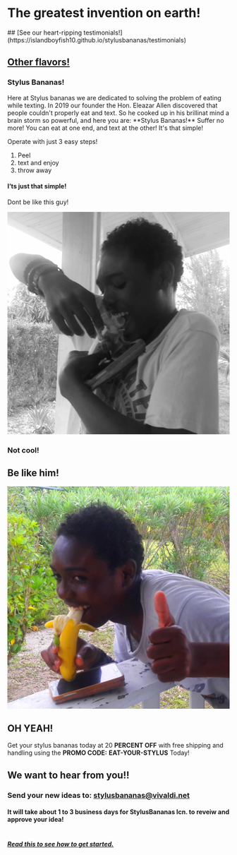 <h1>The greatest invention on earth!</h1>
## [See our heart-ripping testimonials!](https://islandboyfish10.github.io/stylusbananas/testimonials)

## [Other flavors!](https://islandboyfish10.github.io/stylusbananas/products)

<h3>Stylus Bananas!</h3>

<p>Here at Stylus bananas we are dedicated to solving the problem of eating while texting. In 2019 our founder the Hon. Eleazar Allen discovered that people couldn't properly eat and text. So he cooked up in his brillinat mind a brain storm so powerful, and here you are: **Stylus Bananas!** Suffer no more! You can eat at one end, and text at the other! It's that simple!</p>

<p>Operate with just 3 easy steps!</p>
<ol>
<li>Peel</li>
<li>text and enjoy</li>
<li>throw away</li>
</ol>
<h4><a id="Its_just_that_simple_8"></a>I’ts just that simple!</h4>
<p>Dont be like this guy!</p>
<p><img src="bad.jpg" alt=""></p>
<h3><a id="Not_cool!_14"></a>Not cool!</h3>
<h2>Be like him!</h2>
<p><img src="good.jpg" alt=""></p>
<h2><a id="OH_YEAH_20"></a>OH YEAH!</h2>

<p>Get your stylus bananas today at 20 <strong>PERCENT OFF</strong> with free shipping and handling using the  <strong>PROMO CODE:</strong> <strong>EAT-YOUR-STYLUS</strong> Today!</p>
 
<h2><a id="We_want_to_hear_from_you_0"></a>We want to hear from you!!</h2>
<h3><a id="Send_your__new_ideas_to_stylusbananasvivaldinet_1"></a>Send your  new ideas to: <a href="mailto:stylusbananas@vivaldi.net">stylusbananas@vivaldi.net</a></h3>
<h4><a id="It_will_take_about_1_to_3_business_days_for_StylusBananas_Icn_to_reveiw_and_approve_your_idea_2"></a>It will take about 1 to 3 business days for StylusBananas Icn. to reveiw and approve your idea!</h4>
<h1><a id="_3"></a></h1>
<h1><a id="_4"></a></h1>
<h1><a id="_5"></a></h1>
<h1><a id="_6"></a></h1>
<h5><a id="Read_this_to_see_how_to_get_startedrules_7"></a><a href="/rules.md">Read this to see how to get started.</a></h5>
